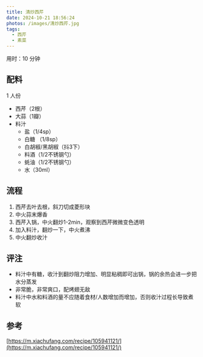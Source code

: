 ```yaml
---
title: 清炒西芹
date: 2024-10-21 18:56:24
photos: /images/清炒西芹.jpg
tags:
  - 西芹
  - 素菜
---
```


用时：10 分钟

## 配料

1 人份

- 西芹（2根）
- 大蒜（1瓣）
- 料汁
  - 盐（1/4sp）
  - 白糖 （1/8sp）
  - 白胡椒/黑胡椒（抖3下）
  - 料酒（1/2不锈钢勺）
  - 蚝油（1/2不锈钢勺）
  - 水（30ml）

<!--more-->

## 流程

1. 西芹去叶去根，斜刀切成菱形块
2. 中火蒜末爆香
3. 西芹入锅，中火翻炒1-2min，观察到西芹微微变色透明
4. 加入料汁，翻炒一下，中火煮沸
5. 中火翻炒收汁

## 评注

- 料汁中有糖，收汁到翻炒阻力增加、明显粘稠即可出锅，锅的余热会进一步把水分蒸发
- 非常脆，非常爽口，配烤翅无敌
- 料汁中水和料酒的量不应随着食材/人数增加而增加，否则收汁过程长导致煮软

## 参考

[https://m.xiachufang.com/recipe/105941121/](https://m.xiachufang.com/recipe/105941121/)
